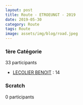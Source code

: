 ```yaml
---
layout: post
title: Route - ETROEUNGT - 2019
date: 2019-05-30
category: Route
tags: Route
image: assets/img/blog/road.jpeg
---
```


### 1ère Catégorie
33 participants
- [LECOLIER BENOIT](https://teamspecializedlille.github.io/coureurs/lecolierbenoit) : 14

### Scratch
0 participants
